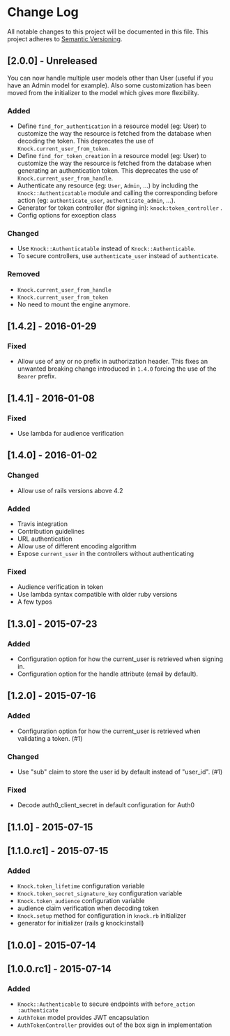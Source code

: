 # Change Log
All notable changes to this project will be documented in this file.
This project adheres to [Semantic Versioning](http://semver.org/).

## [2.0.0] - Unreleased

You can now handle multiple user models other than User (useful if you have
an Admin model for example).
Also some customization has been moved from the initializer to the model which gives more flexibility.

### Added
- Define `find_for_authentication` in a resource model (eg: User) to customize the way
the resource is fetched from the database when decoding the token. This deprecates
the use of `Knock.current_user_from_token`.
- Define `find_for_token_creation` in a resource model (eg: User) to customize the way
the resource is fetched from the database when generating an authentication token. This deprecates
the use of `Knock.current_user_from_handle`.
- Authenticate any resource (eg: `User`, `Admin`, ...) by including the
`Knock::Authenticatable` module and calling the corresponding before action
(eg: `authenticate_user`, `authenticate_admin`, ...).
- Generator for token controller (for signing in): `knock:token_controller` .
- Config options for exception class

### Changed
- Use `Knock::Authenticatable` instead of `Knock::Authenticable`.
- To secure controllers, use `authenticate_user` instead of `authenticate`.

### Removed
- `Knock.current_user_from_handle`
- `Knock.current_user_from_token`
- No need to mount the engine anymore.


## [1.4.2] - 2016-01-29
### Fixed
- Allow use of any or no prefix in authorization header.
This fixes an unwanted breaking change introduced in `1.4.0` forcing the use
of the `Bearer` prefix.

## [1.4.1] - 2016-01-08
### Fixed
- Use lambda for audience verification

## [1.4.0] - 2016-01-02
### Changed
- Allow use of rails versions above 4.2

### Added
- Travis integration
- Contribution guidelines
- URL authentication
- Allow use of different encoding algorithm
- Expose `current_user` in the controllers without authenticating

### Fixed
- Audience verification in token
- Use lambda syntax compatible with older ruby versions
- A few typos

## [1.3.0] - 2015-07-23
### Added
- Configuration option for how the current_user is retrieved when signing in.
- Configuration option for the handle attribute (email by default).

## [1.2.0] - 2015-07-16
### Added
- Configuration option for how the current_user is retrieved when validating
  a token. (#1)

### Changed
- Use "sub" claim to store the user id by default instead of "user_id". (#1)

### Fixed
- Decode auth0_client_secret in default configuration for Auth0

## [1.1.0] - 2015-07-15

## [1.1.0.rc1] - 2015-07-15
### Added
- `Knock.token_lifetime` configuration variable
- `Knock.token_secret_signature_key` configuration variable
- `Knock.token_audience` configuration variable
- audience claim verification when decoding token
- `Knock.setup` method for configuration in `knock.rb` initializer
- generator for initializer (rails g knock:install)

## [1.0.0] - 2015-07-14

## [1.0.0.rc1] - 2015-07-14
### Added
- `Knock::Authenticable` to secure endpoints with `before_action :authenticate`
- `AuthToken` model provides JWT encapsulation
- `AuthTokenController` provides out of the box sign in implementation

